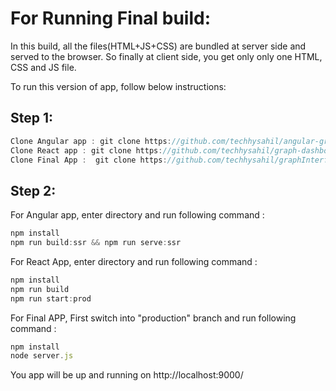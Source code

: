 # For Running Final build:
In this build, all the files(HTML+JS+CSS) are bundled at server side and served to the browser. So finally at client side, you get only only one HTML, CSS and JS file.

To run this version of app, follow below instructions:
## Step 1:
```javascript
Clone Angular app : git clone https://github.com/techhysahil/angular-graph-control.git
Clone React app : git clone https://github.com/techhysahil/graph-dashboard.git
Clone Final App :  git clone https://github.com/techhysahil/graphInterface.git
``` 

## Step 2:
For Angular app, enter directory and run following command :
```javascript
npm install 
npm run build:ssr && npm run serve:ssr
``` 

For React App, enter directory and run following command :
```javascript
npm install 
npm run build
npm run start:prod
``` 

For Final APP, First switch into "production" branch and run following command :
```javascript
npm install 
node server.js
``` 

You app will be up and running on http://localhost:9000/
